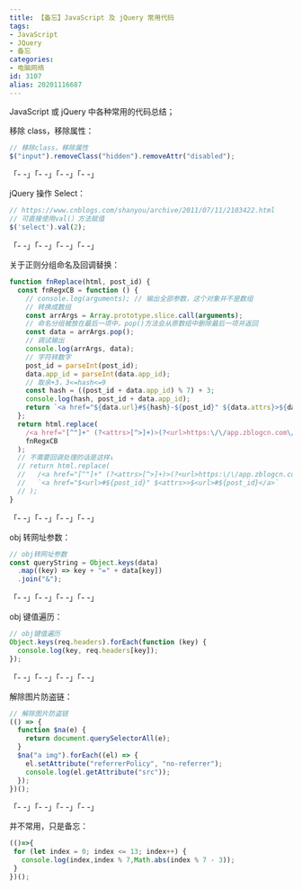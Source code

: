 ```yaml
---
title: 【备忘】JavaScript 及 jQuery 常用代码
tags:
- JavaScript
- JQuery
- 备忘
categories:
- 电脑网络
id: 3107
alias: 20201116687
---
```


JavaScript 或 jQuery 中各种常用的代码总结；

<!--more-->

移除 class，移除属性：

```js
// 移除class，移除属性
$("input").removeClass("hidden").removeAttr("disabled");
```

「- -」「- -」「- -」「- -」

jQuery 操作 Select：

```js
// https://www.cnblogs.com/shanyou/archive/2011/07/11/2103422.html
// 可直接使用val(）方法赋值
$('select').val(2);
```

「- -」「- -」「- -」「- -」

关于正则分组命名及回调替换：

```js
function fnReplace(html, post_id) {
  const fnRegxCB = function () {
    // console.log(arguments); // 输出全部参数，这个对象并不是数组
    // 转换成数组
    const arrArgs = Array.prototype.slice.call(arguments);
    // 命名分组被放在最后一项中，pop()方法会从原数组中删除最后一项并返回
    const data = arrArgs.pop();
    // 调试输出
    console.log(arrArgs, data);
    // 字符转数字
    post_id = parseInt(post_id);
    data.app_id = parseInt(data.app_id);
    // 取余+3，3<=hash<=9
    const hash = ((post_id + data.app_id) % 7) + 3;
    console.log(hash, post_id + data.app_id);
    return `<a href="${data.url}#${hash}-${post_id}" ${data.attrs}>${data.url}#${hash}-${post_id}</a>`;
  };
  return html.replace(
    /<a href="[^"]+" (?<attrs>[^>]+)>(?<url>https:\/\/app.zblogcn.com\/\?id=(?<app_id>\d+))[^<]*<\/a>/,
    fnRegxCB
  );
  // 不需要回调处理的话是这样↓
  // return html.replace(
  //   /<a href="[^"]+" (?<attrs>[^>]+)>(?<url>https:\/\/app.zblogcn.com\/\?id=(?<id>\d+))[^<]*<\/a>/,
  //   `<a href="$<url>#${post_id}" $<attrs>>$<url>#${post_id}</a>`
  // );
}
```

「- -」「- -」「- -」「- -」

obj 转网址参数：

```js
// obj转网址参数
const queryString = Object.keys(data)
  .map((key) => key + "=" + data[key])
  .join("&");
```

「- -」「- -」「- -」「- -」

obj 键值遍历：

```js
// obj键值遍历
Object.keys(req.headers).forEach(function (key) {
  console.log(key, req.headers[key]);
});
```

「- -」「- -」「- -」「- -」

解除图片防盗链：

```js
// 解除图片防盗链
(() => {
  function $na(e) {
    return document.querySelectorAll(e);
  }
  $na("a img").forEach((el) => {
    el.setAttribute("referrerPolicy", "no-referrer");
    console.log(el.getAttribute("src"));
  });
})();
```

「- -」「- -」「- -」「- -」

并不常用，只是备忘：

```js
(()=>{
 for (let index = 0; index <= 13; index++) {
   console.log(index,index % 7,Math.abs(index % 7 - 3));
 }
})();
```

<!--3107-->
